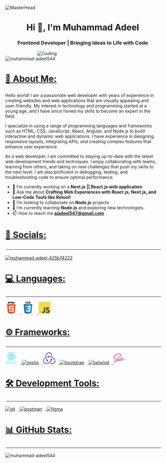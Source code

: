 ![MasterHead](https://i.imgur.com/wVFuGOV.png)

<h1 align="center">Hi 👋, I'm Muhammad Adeel</h1>
<h3 align="center">Frontend Developer | Bringing Ideas to Life with Code</h3>
<img align="right" alt="Coding" width="400" margin-top: 20px; src="https://i.imgur.com/Jm1yLOL.png">
<p align="left"> <img src="https://komarev.com/ghpvc/?username=muhammad-adeel544&label=Profile%20views&color=0e75b6&style=flat" alt="muhammad-adeel544" /> </p>

<h3 align="left" style="font-size: 2em; font-weight: bold; text-decoration: underline;">💫 About Me:</h3> 
<p>Hello world! I am a passionate web developer with years of experience in creating websites and web applications that are visually appealing and user-friendly. My interest in technology and programming started at a young age, and I have since honed my skills to become an expert in the field.</p>
<p>I specialize in using a range of programming languages and frameworks such as HTML, CSS, JavaScript, React, Angular, and Node.js to build interactive and dynamic web applications. I have experience in designing responsive layouts, integrating APIs, and creating complex features that enhance user experience.</p>
<p>As a web developer, I am committed to staying up-to-date with the latest web development trends and techniques. I enjoy collaborating with teams, learning from others, and taking on new challenges that push my skills to the next level. I am also proficient in debugging, testing, and troubleshooting code to ensure optimal performance.</p>

- 🔭 I’m currently working on a **Next.js || React.js web application**  
- 💬 Ask me about **Crafting Web Experiences with React.js, Next.js, and Low-Code Tools like Retool!**
- 🤝 I’m looking to collaborate on **Node.js** projects  
- 🌱 I’m currently learning **Node.js** and exploring new technologies.
- 📫 How to reach me **ajadeel547@gmail.com**

<h3 align="left" style="font-size: 2em; font-weight: bold; text-decoration: underline;">👥 Socials:</h3> 
<hr style="border: 2px solid white; width: 100%; margin-bottom: 10px;" /> 
<p align="left"> 
    <a href="https://linkedin.com/in/muhammad-adeel-425b74222" target="blank"> 
        <img align="center" src="https://raw.githubusercontent.com/rahuldkjain/github-profile-readme-generator/master/src/images/icons/Social/linked-in-alt.svg" alt="muhammad-adeel-425b74222" height="30" width="40" style="margin-right: 10px;" /> 
    </a> 
</p> 
<h3 align="left" style="font-size: 2em; font-weight: bold; text-decoration: underline;">💻 Languages:</h3> 
<hr style="border: 2px solid white; width: 100%; margin-bottom: 10px;" /> 
<p align="left"> 
    <a href="https://www.w3.org/html/" target="_blank" rel="noreferrer"> 
        <img src="https://raw.githubusercontent.com/devicons/devicon/master/icons/html5/html5-original-wordmark.svg" alt="html5" width="40" height="40" style="margin-right: 10px;"/> 
    </a> 
    <a href="https://www.w3schools.com/css/" target="_blank" rel="noreferrer"> 
        <img src="https://raw.githubusercontent.com/devicons/devicon/master/icons/css3/css3-original-wordmark.svg" alt="css3" width="40" height="40" style="margin-right: 10px;"/> 
    </a> 
    <a href="https://developer.mozilla.org/en-US/docs/Web/JavaScript" target="_blank" rel="noreferrer"> 
        <img src="https://raw.githubusercontent.com/devicons/devicon/master/icons/javascript/javascript-original.svg" alt="javascript" width="40" height="40" style="margin-right: 10px;"/> 
    </a> 
</p> 
<h3 align="left" style="font-size: 2em; font-weight: bold; text-decoration: underline;">⚙️ Frameworks:</h3> 
<hr style="border: 2px solid white; width: 100%; margin-bottom: 10px;" /> 
<p align="left"> 
    <a href="https://reactjs.org/" target="_blank" rel="noreferrer"> 
        <img src="https://raw.githubusercontent.com/devicons/devicon/master/icons/react/react-original-wordmark.svg" alt="react" width="40" height="40" style="margin-right: 10px;"/> 
    </a> 
    <a href="https://nextjs.org/" target="_blank" rel="noreferrer"> 
        <img src="https://i.imgur.com/VHz5qaw.png" alt="nextjs" width="40" height="40" style="margin-right: 10px;"/> 
    </a> 
    <a href="https://redux.js.org" target="_blank" rel="noreferrer"> 
        <img src="https://raw.githubusercontent.com/devicons/devicon/master/icons/redux/redux-original.svg" alt="redux" width="40" height="40" style="margin-right: 10px;"/> 
    </a> 
    <a href="https://getbootstrap.com" target="_blank" rel="noreferrer"> 
        <img src="https://i.imgur.com/8otk4Xs.png" alt="bootstrap" width="40" height="40" style="margin-right: 10px;"/> 
    </a> 
    <a href="https://tailwindcss.com/" target="_blank" rel="noreferrer"> 
        <img src="https://www.vectorlogo.zone/logos/tailwindcss/tailwindcss-icon.svg" alt="tailwind" width="40" height="40" style="margin-right: 10px;"/> 
    </a> 
    <a href="https://sass-lang.com" target="_blank" rel="noreferrer"> 
        <img src="https://raw.githubusercontent.com/devicons/devicon/master/icons/sass/sass-original.svg" alt="sass" width="40" height="40" style="margin-right: 10px;"/> 
    </a> 
</p> 
<h3 align="left" style="font-size: 2em; font-weight: bold; text-decoration: underline;">🛠️ Development Tools:</h3> 
<hr style="border: 2px solid white; width: 100%; margin-bottom: 10px;" /> 
<p align="left"> 
    <a href="https://git-scm.com/" target="_blank" rel="noreferrer"> 
        <img src="https://www.vectorlogo.zone/logos/git-scm/git-scm-icon.svg" alt="git" width="40" height="40" style="margin-right: 10px;"/> 
    </a> 
    <a href="https://postman.com" target="_blank" rel="noreferrer"> 
        <img src="https://www.vectorlogo.zone/logos/getpostman/getpostman-icon.svg" alt="postman" width="40" height="40" style="margin-right: 10px;"/> 
    </a> 
    <a href="https://figma.com/" target="_blank" rel="noreferrer"> 
        <img src="https://www.vectorlogo.zone/logos/figma/figma-icon.svg" alt="figma" width="40" height="40" style="margin-right: 10px;"/> 
    </a> 
</p> 
<h3 align="left" style="font-size: 2em; font-weight: bold; text-decoration: underline;">📊 GitHub Stats:</h3> 
<hr style="border: 2px solid white; width: 100%; margin-bottom: 10px;" /> 
<p> <img align="left" src="[https://github-readme-streak-stats.herokuapp.com/?user=muhammad-adeel544&theme=dark&hide_border=false](https://github-readme-streak-stats.herokuapp.com/?user=muhammad-adeel544&theme=dark&hide_border=false)" alt="muhammad-adeel544" /></p>
